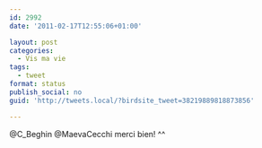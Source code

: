 ```yaml
---
id: 2992
date: '2011-02-17T12:55:06+01:00'

layout: post
categories:
  - Vis ma vie
tags:
  - tweet
format: status
publish_social: no
guid: 'http://tweets.local/?birdsite_tweet=38219889818873856'

---
```


@C\_Beghin @MaevaCecchi merci bien! ^^